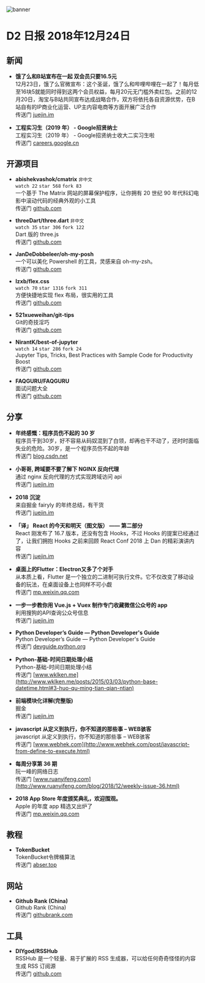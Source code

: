 ![banner](https://qiniucdn.fairyever.com/20181223220413.png)

# D2 日报 2018年12月24日

## 新闻

* **饿了么和B站宣布在一起 双会员只要16.5元**   
12月23日，饿了么官微宣布：这个圣诞，饿了么和哔哩哔哩在一起了！每月低至16块5就能同时得到这两个会员权益，每月20元无门槛外卖红包。之前的12月20日，淘宝与B站共同宣布达成战略合作，双方将依托各自资源优势，在B站自有的IP商业化运营、UP主内容电商等方面开展广泛合作  
传送门 [juejin.im](https://juejin.im/pin/5c203256092dcb63cb42790d)

* **工程实习生（2019 年） - Google招贤纳士**   
工程实习生（2019 年） - Google招贤纳士收大二实习生啦  
传送门 [careers.google.cn](http://careers.google.cn/teams/engineering-technology/422135001/)

## 开源项目

* **abishekvashok/cmatrix** `非中文`  
`watch 22` `star 568` `fork 83`  
一个基于 The Matrix 网站的屏幕保护程序，让你拥有 20 世纪 90 年代科幻电影中滚动代码的经典外观的小工具  
传送门 [github.com](https://github.com/abishekvashok/cmatrix)

* **threeDart/three.dart** `非中文`  
`watch 35` `star 306` `fork 122`  
Dart 版的 three.js  
传送门 [github.com](https://github.com/threeDart/three.dart)

* **JanDeDobbeleer/oh-my-posh**   
一个可以美化 Powershell 的工具，灵感来自 oh-my-zsh。  
传送门 [github.com](https://github.com/JanDeDobbeleer/oh-my-posh)

* **lzxb/flex.css**   
`watch 70` `star 1316` `fork 311`  
方便快捷地实现 flex 布局，很实用的工具  
传送门 [github.com](https://github.com/lzxb/flex.css)

* **521xueweihan/git-tips**   
Git的奇技淫巧  
传送门 [github.com](https://github.com/521xueweihan/git-tips)

* **NirantK/best-of-jupyter**   
`watch 14` `star 286` `fork 24`  
Jupyter Tips, Tricks, Best Practices with Sample Code for Productivity Boost  
传送门 [github.com](https://github.com/NirantK/best-of-jupyter)

* **FAQGURU/FAQGURU**   
面试问题大全  
传送门 [github.com](https://github.com/FAQGURU/FAQGURU)

## 分享

* **年终感慨：程序员伤不起的 30 岁**   
程序员干到30岁，好不容易从码奴混到了白领，却再也干不动了，还时时面临失业的危险。30岁，是一个程序员伤不起的年龄  
传送门 [blog.csdn.net](https://blog.csdn.net/qq_42882671/article/details/85013637)

* **小哥哥, 跨域要不要了解下 NGINX 反向代理**   
通过 nginx 反向代理的方式实现跨域访问 api  
传送门 [juejin.im](https://juejin.im/post/5c0e6d606fb9a049f66bf246)

* **2018 沉淀**   
来自掘金 fairyly 的年终总结，有干货  
传送门 [juejin.im](https://juejin.im/post/5c03481b6fb9a049d37ed747#comment)

* **「译」 React 的今天和明天（图文版） —— 第二部分**   
React 刚发布了 16.7 版本，还没有包含 Hooks，不过 Hooks 的提案已经通过了，让我们拥抱 Hooks 之前来回顾 React Conf 2018 上 Dan 的精彩演讲内容  
传送门 [juejin.im](https://juejin.im/post/5bfccbf8f265da61407e97b5)

* **桌面上的Flutter：Electron又多了个对手**   
从本质上看，Flutter 是一个独立的二进制可执行文件。它不仅改变了移动设备的玩法，在桌面设备上也同样不可小觑  
传送门 [mp.weixin.qq.com](https://mp.weixin.qq.com/s?__biz=MzUxMzcxMzE5Ng==&mid=2247490130&idx=1&sn=94faa075b40ed8039cc0be7fe5d53b82&chksm=f951af11ce2626071990b3355b73b19ef5a44218249191ab79273ea51ffde687844e99ff5141&token=1582750074&lang=zh_CN#rd)

* **一步一步教你用 Vue.js + Vuex 制作专门收藏微信公众号的 app**   
利用搜狗的API查询公众号信息  
传送门 [juejin.im](https://juejin.im/post/5c1100d7518825797575b2e0)

* **Python Developer’s Guide — Python Developer's Guide**   
Python Developer’s Guide — Python Developer's Guide  
传送门 [devguide.python.org](https://devguide.python.org/)

* **Python-基础-时间日期处理小结**   
Python-基础-时间日期处理小结  
传送门 [www.wklken.me](http://www.wklken.me/posts/2015/03/03/python-base-datetime.html#3-huo-qu-ming-tian-qian-ntian)

* **前端模块化详解(完整版)**   
掘金  
传送门 [juejin.im](https://juejin.im/post/5c17ad756fb9a049ff4e0a62)

* **javascript 从定义到执行，你不知道的那些事 – WEB骇客**   
javascript 从定义到执行，你不知道的那些事 – WEB骇客  
传送门 [www.webhek.com](http://www.webhek.com/post/javascript-from-define-to-execute.html)

* **每周分享第 36 期**   
阮一峰的网络日志  
传送门 [www.ruanyifeng.com](http://www.ruanyifeng.com/blog/2018/12/weekly-issue-36.html)

* **2018 App Store 年度颁奖典礼，欢迎围观。**   
Apple 的年度 app 精选又出炉了  
传送门 [mp.weixin.qq.com](https://mp.weixin.qq.com/s/rd3flwSuuXpHeKgtnwXnfg)

## 教程

* **TokenBucket**   
TokenBucket令牌桶算法  
传送门 [abser.top](https://abser.top/blog/tokenbucket/)

## 网站

* **Github Rank (China)**   
Github Rank (China)  
传送门 [githubrank.com](http://githubrank.com/)

## 工具

* **DIYgod/RSSHub**   
RSSHub 是一个轻量、易于扩展的 RSS 生成器，可以给任何奇奇怪怪的内容生成 RSS 订阅源  
传送门 [github.com](https://github.com/DIYgod/RSSHub)